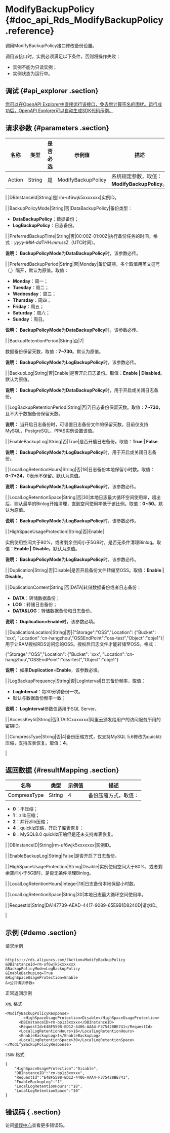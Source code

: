 # ModifyBackupPolicy {#doc_api_Rds_ModifyBackupPolicy .reference}

调用ModifyBackupPolicy接口修改备份设置。

调用该接口时，实例必须满足以下条件，否则将操作失败：

-   实例不能为只读实例；
-   实例状态为运行中。

## 调试 {#api_explorer .section}

[您可以在OpenAPI Explorer中直接运行该接口，免去您计算签名的困扰。运行成功后，OpenAPI Explorer可以自动生成SDK代码示例。](https://api.aliyun.com/#product=Rds&api=ModifyBackupPolicy&type=RPC&version=2014-08-15)

## 请求参数 {#parameters .section}

|名称|类型|是否必选|示例值|描述|
|--|--|----|---|--|
|Action|String|是|ModifyBackupPolicy|系统规定参数，取值：**ModifyBackupPolicy**。

 |
|DBInstanceId|String|是|rm-uf6wjk5xxxxxxx|实例ID。

 |
|BackupPolicyMode|String|否|DataBackupPolicy|备份类型：

 -   **DataBackupPolicy**：数据备份；
-   **LogBackupPolicy**：日志备份。

 |
|PreferredBackupTime|String|否|00:00Z-01:00Z|执行备份任务的时间。格式：*yyyy-MM-dd*T*HH:mm:ss*Z（UTC时间）。

 **说明：** **BackupPolicyMode**为**DataBackupPolicy**时，该参数必传。

 |
|PreferredBackupPeriod|String|否|Monday|备份周期，多个取值用英文逗号（,）隔开，默认为原值。取值：

 -   **Monday**：周一；
-   **Tuesday**：周二；
-   **Wednesday**：周三；
-   **Thursday**：周四；
-   **Friday**：周五；
-   **Saturday**：周六；
-   **Sunday**：周日。

 **说明：** **BackupPolicyMode**为**DataBackupPolicy**时，该参数必传。

 |
|BackupRetentionPeriod|String|否|7| 

 数据备份保留天数，取值：**7~730**。默认为原值。

 **说明：** **BackupPolicyMode**为**LogBackupPolicy**时，该参数必传。

 |
|BackupLog|String|否|Enable|是否开启日志备份。取值：**Enable | Disabled**。默认为原值。

 **说明：** **BackupPolicyMode**为**DataBackupPolicy**时，用于开启或关闭日志备份。

 |
|LogBackupRetentionPeriod|String|否|7|日志备份保留天数。取值：**7~730**，且不大于数据备份保留天数。

 **说明：** 当开启日志备份时，可设置日志备份文件的保留天数，目前仅支持MySQL、PostgreSQL、PPAS实例设置该值。

 |
|EnableBackupLog|String|否|True|是否开启日志备份。取值：**True | False**

 **说明：** **BackupPolicyMode**为**LogBackupPolicy**时，用于开启或关闭日志备份。

 |
|LocalLogRetentionHours|String|否|18|日志备份本地保留小时数。取值：**0~7\*24**，0表示不保留。默认为原值。

 **说明：** **BackupPolicyMode**为**LogBackupPolicy**时，该参数必传。

 |
|LocalLogRetentionSpace|String|否|30|本地日志最大循环空间使用率，超出后，则从最早的Binlog开始清理，直到空间使用率低于该比例。取值：**0~50**。默认为原值。

 **说明：** **BackupPolicyMode**为**LogBackupPolicy**时，该参数必传。

 |
|HighSpaceUsageProtection|String|否|Enable| 

 实例使用空间大于80%，或者剩余空间小于5GB时，是否无条件清理Binlog。取值：**Enable | Disable**。默认为原值。

 **说明：** **BackupPolicyMode**为**LogBackupPolicy**时，该参数必传。

 |
|Duplication|String|否|Disable|是否开启备份文件转储至OSS。取值：**Enable | Disable**。

 |
|DuplicationContent|String|否|DATA|转储数据备份或者日志备份：

 -   **DATA**：转储数据备份；
-   **LOG**：转储日志备份；
-   **DATA&LOG**：转储数据备份和日志备份。

 **说明：** **Duplication**=**Enable**时，该参数必填。

 |
|DuplicationLocation|String|否|\{"Storage":"OSS","Location": \{"Bucket": 'xxx', "Location":'cn-hangzhou',"OSSEndPoint":"oss-test","Object":"obje1"\}|用于让RAM授权RDS访问您的OSS。授权后日志文件才能转储至OSS。格式：

 \{"Storage":"OSS","Location": \{"Bucket": 'xxx', "Location":'cn-hangzhou',"OSSEndPoint":"oss-test","Object":"obje1"\}

 **说明：** 如果**Duplication**=**Enable**，该参数必填。

 |
|LogBackupFrequency|String|否|LogInterval|日志备份频率，取值：

 -   **LogInterval**：每30分钟备份一次。
-   默认与数据备份频率一致；

 **说明：** **LogInterval**参数仅适用于SQL Server。

 |
|AccessKeyId|String|否|LTAIfCxxxxxxx|阿里云颁发给用户的访问服务所用的密钥ID。

 |
|CompressType|String|否|4|备份压缩方式，仅支持MySQL 5.6修改为quicklz压缩，支持库表恢复。取值：**4**。

 |

## 返回数据 {#resultMapping .section}

|名称|类型|示例值|描述|
|--|--|---|--|
|CompressType|String|4|备份压缩方式，取值：

 -   **0**：不压缩；
-   **1**：zlib压缩；
-   **2**：并行zlib压缩；
-   **4**：quicklz压缩，开启了库表恢复；
-   **8**：MySQL8.0 quicklz压缩但是还未支持库表恢复。

 |
|DBInstanceID|String|rm-uf6wjk5xxxxxxx|实例ID。

 |
|EnableBackupLog|String|False|是否开启了日志备份。

 |
|HighSpaceUsageProtection|String|Disable|实例使用空间大于80%，或者剩余空间小于5GB时，是否无条件清理Binlog。

 |
|LocalLogRetentionHours|Integer|18|日志备份本地保留小时数。

 |
|LocalLogRetentionSpace|String|30|本地日志最大循环空间使用率。

 |
|RequestId|String|DA147739-AEAD-4417-9089-65E9B1D8240D|请求ID。

 |

## 示例 {#demo .section}

请求示例

``` {#request_demo}

http(s)://rds.aliyuncs.com/?Action=ModifyBackupPolicy
&DBInstanceId=rm-uf6wjk5xxxxxxx
&BackupPolicyMode=LogBackupPolicy
&EnableBackupLog=True
&HighSpaceUsageProtection=Enable
&<公共请求参数>

```

正常返回示例

`XML` 格式

``` {#xml_return_success_demo}
<ModifyBackupPolicyResponse>
        <HighSpaceUsageProtection>Disable</HighSpaceUsageProtection>
	  <DBInstanceID>rm-bp1z3xxxxx</DBInstanceID>
	  <RequestId>E4BF5598-ED12-4406-AAA4-F375428BE741</RequestId>
	  <LocalLogRetentionHours>18</LocalLogRetentionHours>
	  <EnableBackupLog>1</EnableBackupLog>
	  <LocalLogRetentionSpace>30</LocalLogRetentionSpace>
</ModifyBackupPolicyResponse>
```

`JSON` 格式

``` {#json_return_success_demo}
{
	"HighSpaceUsageProtection":"Disable",
	"DBInstanceID":"rm-bp1z3xxxxx",
	"RequestId":"E4BF5598-ED12-4406-AAA4-F375428BE741",
	"EnableBackupLog":"1",
	"LocalLogRetentionHours":"18",
	"LocalLogRetentionSpace":"30"
}
```

## 错误码 { .section}

访问[错误中心](https://error-center.alibabacloud.com/status/product/Rds)查看更多错误码。

